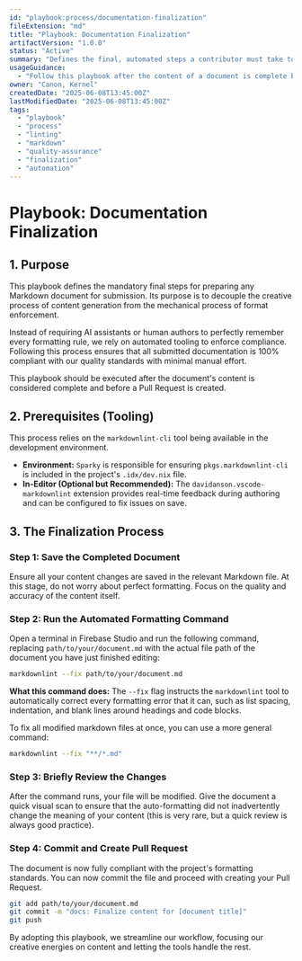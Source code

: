 ```yaml
---
id: "playbook:process/documentation-finalization"
fileExtension: "md"
title: "Playbook: Documentation Finalization"
artifactVersion: "1.0.0"
status: "Active"
summary: "Defines the final, automated steps a contributor must take to ensure a Markdown document is compliant with project standards before submitting a Pull Request."
usageGuidance:
  - "Follow this playbook after the content of a document is complete but before you create a Pull Request."
owner: "Canon, Kernel"
createdDate: "2025-06-08T13:45:00Z"
lastModifiedDate: "2025-06-08T13:45:00Z"
tags:
  - "playbook"
  - "process"
  - "linting"
  - "markdown"
  - "quality-assurance"
  - "finalization"
  - "automation"
---
```

# Playbook: Documentation Finalization

## 1. Purpose

This playbook defines the mandatory final steps for preparing any Markdown document for submission. Its purpose is to decouple the creative process of content generation from the mechanical process of format enforcement.

Instead of requiring AI assistants or human authors to perfectly remember every formatting rule, we rely on automated tooling to enforce compliance. Following this process ensures that all submitted documentation is 100% compliant with our quality standards with minimal manual effort.

This playbook should be executed after the document's content is considered complete and before a Pull Request is created.

## 2. Prerequisites (Tooling)

This process relies on the `markdownlint-cli` tool being available in the development environment.

- **Environment:** `Sparky` is responsible for ensuring `pkgs.markdownlint-cli` is included in the project's `.idx/dev.nix` file.
- **In-Editor (Optional but Recommended):** The `davidanson.vscode-markdownlint` extension provides real-time feedback during authoring and can be configured to fix issues on save.

## 3. The Finalization Process

### Step 1: Save the Completed Document

Ensure all your content changes are saved in the relevant Markdown file. At this stage, do not worry about perfect formatting. Focus on the quality and accuracy of the content itself.

### Step 2: Run the Automated Formatting Command

Open a terminal in Firebase Studio and run the following command, replacing `path/to/your/document.md` with the actual file path of the document you have just finished editing:

```bash
markdownlint --fix path/to/your/document.md
```

**What this command does:**
The `--fix` flag instructs the `markdownlint` tool to automatically correct every formatting error that it can, such as list spacing, indentation, and blank lines around headings and code blocks.

To fix all modified markdown files at once, you can use a more general command:

```bash
markdownlint --fix "**/*.md"
```

### Step 3: Briefly Review the Changes

After the command runs, your file will be modified. Give the document a quick visual scan to ensure that the auto-formatting did not inadvertently change the meaning of your content (this is very rare, but a quick review is always good practice).

### Step 4: Commit and Create Pull Request

The document is now fully compliant with the project's formatting standards. You can now commit the file and proceed with creating your Pull Request.

```bash
git add path/to/your/document.md
git commit -m "docs: Finalize content for [document title]"
git push
```

By adopting this playbook, we streamline our workflow, focusing our creative energies on content and letting the tools handle the rest.
